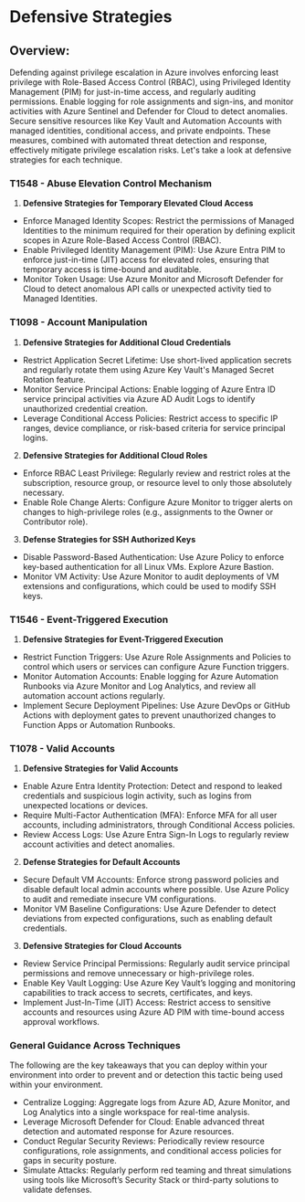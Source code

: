 # Defensive Strategies

## Overview:

Defending against privilege escalation in Azure involves enforcing least privilege with Role-Based Access Control (RBAC), using Privileged Identity Management (PIM) for just-in-time access, and regularly auditing permissions. Enable logging for role assignments and sign-ins, and monitor activities with Azure Sentinel and Defender for Cloud to detect anomalies. Secure sensitive resources like Key Vault and Automation Accounts with managed identities, conditional access, and private endpoints. These measures, combined with automated threat detection and response, effectively mitigate privilege escalation risks. Let's take a look at defensive strategies for each technique.&#x20;

### **T1548 - Abuse Elevation Control Mechanism**

1. **Defensive Strategies for Temporary Elevated Cloud Access**

* Enforce Managed Identity Scopes: Restrict the permissions of Managed Identities to the minimum required for their operation by defining explicit scopes in Azure Role-Based Access Control (RBAC).
* Enable Privileged Identity Management (PIM): Use Azure Entra PIM to enforce just-in-time (JIT) access for elevated roles, ensuring that temporary access is time-bound and auditable.
* Monitor Token Usage: Use Azure Monitor and Microsoft Defender for Cloud to detect anomalous API calls or unexpected activity tied to Managed Identities.

### **T1098 - Account Manipulation**

1. **Defensive Strategies for Additional Cloud Credentials**

* Restrict Application Secret Lifetime: Use short-lived application secrets and regularly rotate them using Azure Key Vault's Managed Secret Rotation feature.
* Monitor Service Principal Actions: Enable logging of Azure Entra ID service principal activities via Azure AD Audit Logs to identify unauthorized credential creation.
* Leverage Conditional Access Policies: Restrict access to specific IP ranges, device compliance, or risk-based criteria for service principal logins.

2. **Defensive Strategies for Additional Cloud Roles**

* Enforce RBAC Least Privilege: Regularly review and restrict roles at the subscription, resource group, or resource level to only those absolutely necessary.
* Enable Role Change Alerts: Configure Azure Monitor to trigger alerts on changes to high-privilege roles (e.g., assignments to the Owner or Contributor role).

3. **Defense Strategies for SSH Authorized Keys**

* Disable Password-Based Authentication: Use Azure Policy to enforce key-based authentication for all Linux VMs. Explore Azure Bastion.
* Monitor VM Activity: Use Azure Monitor to audit deployments of VM extensions and configurations, which could be used to modify SSH keys.

### **T1546 - Event-Triggered Execution**

1. **Defensive Strategies for Event-Triggered Execution**

* Restrict Function Triggers: Use Azure Role Assignments and Policies to control which users or services can configure Azure Function triggers.
* Monitor Automation Accounts: Enable logging for Azure Automation Runbooks via Azure Monitor and Log Analytics, and review all automation account actions regularly.
* Implement Secure Deployment Pipelines: Use Azure DevOps or GitHub Actions with deployment gates to prevent unauthorized changes to Function Apps or Automation Runbooks.

### **T1078 - Valid Accounts**

1. **Defensive Strategies for Valid Accounts**

* Enable Azure Entra Identity Protection: Detect and respond to leaked credentials and suspicious login activity, such as logins from unexpected locations or devices.
* Require Multi-Factor Authentication (MFA): Enforce MFA for all user accounts, including administrators, through Conditional Access policies.
* Review Access Logs: Use Azure Entra Sign-In Logs to regularly review account activities and detect anomalies.

2. **Defense Strategies for Default Accounts**

* Secure Default VM Accounts: Enforce strong password policies and disable default local admin accounts where possible. Use Azure Policy to audit and remediate insecure VM configurations.
* Monitor VM Baseline Configurations: Use Azure Defender to detect deviations from expected configurations, such as enabling default credentials.

3. **Defensive Strategies for Cloud Accounts**

* Review Service Principal Permissions: Regularly audit service principal permissions and remove unnecessary or high-privilege roles.
* Enable Key Vault Logging: Use Azure Key Vault’s logging and monitoring capabilities to track access to secrets, certificates, and keys.
* Implement Just-In-Time (JIT) Access: Restrict access to sensitive accounts and resources using Azure AD PIM with time-bound access approval workflows.

### General Guidance Across Techniques

The following are the key takeaways that you can deploy within your environment into order to prevent and or detection this tactic being used within your environment.&#x20;

* Centralize Logging: Aggregate logs from Azure AD, Azure Monitor, and Log Analytics into a single workspace for real-time analysis.
* Leverage Microsoft Defender for Cloud: Enable advanced threat detection and automated response for Azure resources.
* Conduct Regular Security Reviews: Periodically review resource configurations, role assignments, and conditional access policies for gaps in security posture.
* Simulate Attacks: Regularly perform red teaming and threat simulations using tools like Microsoft’s Security Stack or third-party solutions to validate defenses.

